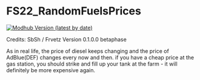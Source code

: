 # FS22_RandomFuelsPrices

[![Modhub Version (latest by date)](https://img.shields.io/badge/dynamic/xml?color=blue&style=flat-square&label=Modhub+Release&prefix=v&query=%2F%2Fdiv%5B%40class%3D%27table-cell%27%5D%5B2%5D%5Bcontains%28text%28%29%2C%221.%22%29%5D&url=https%3A%2F%2Fwww.farming-simulator.com%2Fmod.php%3Flang%3Dde%26country%3Dde%26mod_id%3D274745%26title%3Dfs2022)](https://www.farming-simulator.com/mod.php?lang=de&country=de&mod_id=274745&title=fs2022)


Credits: SbSh / Frvetz
Version 0.1.0.0 betaphase

As in real life, the price of diesel keeps changing and the price of AdBlue(DEF) changes every now and then. if you have a cheap price at the gas station, you should strike and fill up your tank at the farm - it will definitely be more expensive again.

